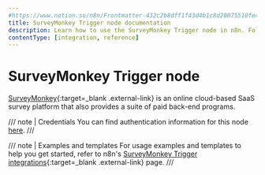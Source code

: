 ```yaml
---
#https://www.notion.so/n8n/Frontmatter-432c2b8dff1f43d4b1c8d20075510fe4
title: SurveyMonkey Trigger node documentation
description: Learn how to use the SurveyMonkey Trigger node in n8n. Follow technical documentation to integrate SurveyMonkey Trigger node into your workflows.
contentType: [integration, reference]
---
```


# SurveyMonkey Trigger node

[SurveyMonkey](https://www.surveymonkey.com/){:target=_blank .external-link} is an online cloud-based SaaS survey platform that also provides a suite of paid back-end programs.

/// note | Credentials
You can find authentication information for this node [here](/integrations/builtin/credentials/surveymonkey.md).
///

///  note  | Examples and templates
For usage examples and templates to help you get started, refer to n8n's [SurveyMonkey Trigger integrations](https://n8n.io/integrations/surveymonkey-trigger/){:target=_blank .external-link} page.
///
